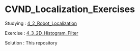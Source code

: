 # CVND_Localization_Exercises

Studying : [4_2_Robot_Localization](https://github.com/udacity/CVND_Localization_Exercises/tree/master/4_2_Robot_Localization)

Exercise : [4_3_2D_Histogram_Filter](https://github.com/udacity/CVND_Localization_Exercises/tree/master/4_3_2D_Histogram_Filter)

Solution : This repository
